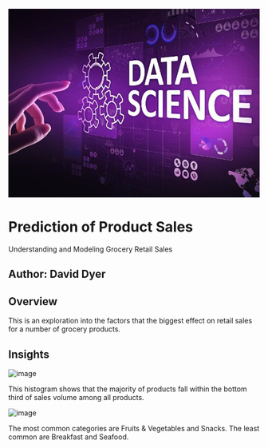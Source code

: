 <p align="center">
  <img src="images/data-science.jpg" /> 
</p>


# Prediction of Product Sales
Understanding and Modeling Grocery Retail Sales

## Author: David Dyer

## Overview

This is an exploration into the factors that the biggest effect on retail sales for a number of grocery products.

## Insights

![image](https://github.com/abunchoftigers/Prediction-of-Product-Sales/assets/142643241/8dea5978-5bc8-4139-b908-2d8c2a5cb63f)

This histogram shows that the majority of products fall within the bottom third of sales volume among all products.


![image](https://github.com/abunchoftigers/Prediction-of-Product-Sales/assets/142643241/14818d67-0270-4792-a89b-204362404539)

The most common categories are Fruits & Vegetables and Snacks. The least common are Breakfast and Seafood.
